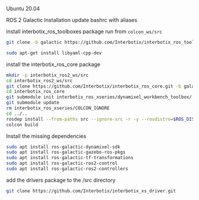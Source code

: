 Ubuntu 20.04

ROS 2 Galactic Installation
update bashrc with aliases

install interbotix_ros_toolboxes package
run from `colcon_ws/src`
```bash
git clone -b galactic https://github.com/Interbotix/interbotix_ros_toolboxes.git
```
```bash
sudo apt-get install libyaml-cpp-dev
```

install the interbotix_ros_core package
```bash
mkdir -p interbotix_ros2_ws/src
cd interbotix_ros2_ws/src
git clone https://github.com/Interbotix/interbotix_ros_core.git -b galactic
cd interbotix_ros_core
git submodule init interbotix_ros_xseries/dynamixel_workbench_toolbox/
git submodule update
rm interbotix_ros_xseries/COLCON_IGNORE
cd ../..
rosdep install --from-paths src --ignore-src -r -y --rosdistro=$ROS_DISTRO
colcon build
```

Install the missing dependencies

```bash
sudo apt install ros-galactic-dynamixel-sdk
sudo apt install ros-galactic-gazebo-ros-pkgs
sudo apt install ros-galactic-tf-transformations
sudo apt install ros-galactic-ros2-control
sudo apt install ros-galactic-ros2-controllers
```

add the drivers package to the /src directory
```bash
git clone https://github.com/Interbotix/interbotix_xs_driver.git
```

